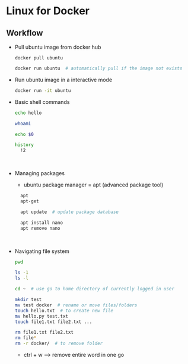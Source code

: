 # Linux for Docker

## Workflow

- Pull ubuntu image from docker hub

  ```
  docker pull ubuntu
  ```

  ```sh
  docker run ubuntu  # automatically pull if the image not exists
  ```

- Run ubuntu image in a interactive mode

  ```sh
  docker run -it ubuntu
  ```

- Basic shell commands

  ```sh
  echo hello

  whoami

  echo $0

  history
    !2
  ```

<br />

- Managing packages

  - ubuntu package manager = apt (advanced package tool)

  ```sh
    apt
    apt-get

    apt update  # update package database

    apt install nano
    apt remove nano
  ```

<br />

- Navigating file system

  ```sh
  pwd

  ls -1
  ls -l

  cd ~  # use go to home directory of currently logged in user

  ```

  ```sh
  mkdir test
  mv test docker  # rename or move files/folders
  touch hello.txt  # to create new file
  mv hello.py test.txt
  touch file1.txt file2.txt ...

  rm file1.txt file2.txt
  rm file*
  rm -r docker/  # to remove folder
  ```

  - ctrl + w --> remove entire word in one go
